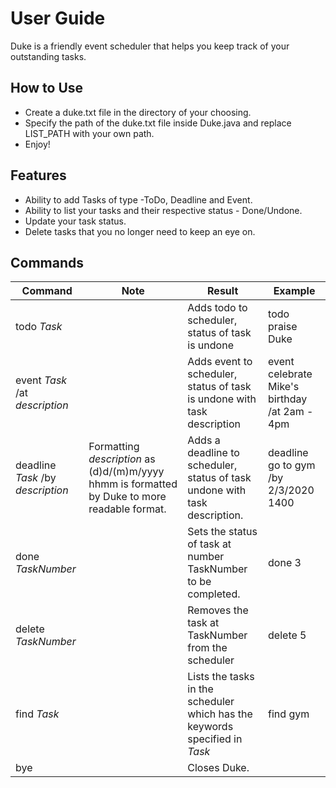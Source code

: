 # User Guide
Duke is a friendly event scheduler that helps you keep track of your outstanding tasks.

## How to Use
- Create a duke.txt file in the directory of your choosing.
- Specify the path of the duke.txt file inside Duke.java and replace LIST_PATH with your own path.
- Enjoy!

## Features 
- Ability to add Tasks of type -ToDo, Deadline and Event.
- Ability to list your tasks and their respective status - Done/Undone.
- Update your task status.
- Delete tasks that you no longer need to keep an eye on.

## Commands
Command | Note | Result | Example
--------|--------|---------|---------
todo _Task_ |    |Adds todo to scheduler, status of task is undone | todo praise Duke
event _Task_ /at _description_ |    | Adds event to scheduler, status of task is undone with task description | event celebrate Mike's birthday /at 2am - 4pm
deadline _Task_ /by _description_ | Formatting _description_ as (d)d/(m)m/yyyy hhmm is formatted by Duke to more readable format. | Adds a deadline to scheduler, status of task undone with task description. | deadline go to gym /by 2/3/2020 1400
done _TaskNumber_ |  | Sets the status of task at number TaskNumber to be completed. | done 3
delete _TaskNumber_ |  | Removes the task at TaskNumber from the scheduler | delete 5
find _Task_ |  | Lists the tasks in the scheduler which has the keywords specified in _Task_ | find gym
bye |  | Closes Duke.  